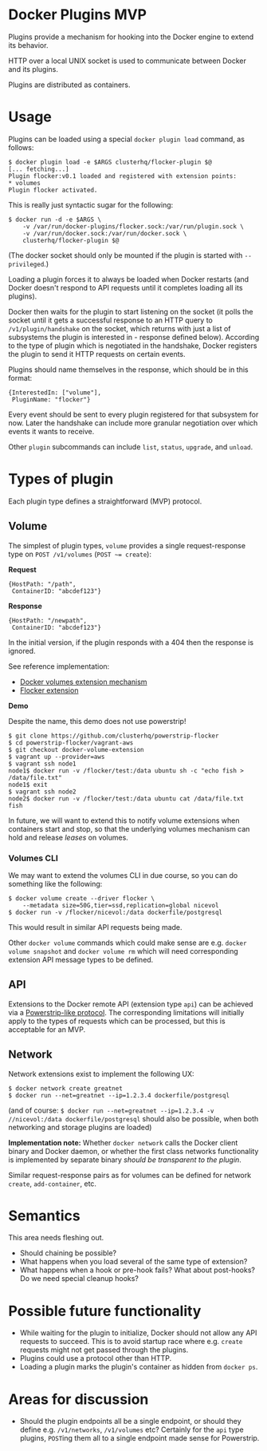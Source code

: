 Docker Plugins MVP
==================

Plugins provide a mechanism for hooking into the Docker engine to extend its behavior.

HTTP over a local UNIX socket is used to communicate between Docker and its plugins.

Plugins are distributed as containers.

# Usage

Plugins can be loaded using a special `docker plugin load` command, as follows:

```
$ docker plugin load -e $ARGS clusterhq/flocker-plugin $@
[... fetching...]
Plugin flocker:v0.1 loaded and registered with extension points:
* volumes
Plugin flocker activated.
```

This is really just syntactic sugar for the following:

```
$ docker run -d -e $ARGS \
	-v /var/run/docker-plugins/flocker.sock:/var/run/plugin.sock \
	-v /var/run/docker.sock:/var/run/docker.sock \
	clusterhq/flocker-plugin $@
```

(The docker socket should only be mounted if the plugin is started with `--privileged`.)

Loading a plugin forces it to always be loaded when Docker restarts (and Docker doesn't respond to API requests until it completes loading all its plugins).

Docker then waits for the plugin to start listening on the socket (it polls the socket until it gets a successful response to an HTTP query to `/v1/plugin/handshake` on the socket, which returns with just a list of subsystems the plugin is interested in - response defined below).
According to the type of plugin which is negotiated in the handshake, Docker registers the plugin to send it HTTP requests on certain events.

Plugins should name themselves in the response, which should be in this format:

```
{InterestedIn: ["volume"],
 PluginName: "flocker"}
```

Every event should be sent to every plugin registered for that subsystem for now.
Later the handshake can include more granular negotiation over which events it wants to receive.

Other `plugin` subcommands can include `list`, `status`, `upgrade`, and `unload`.

# Types of plugin

Each plugin type defines a straightforward (MVP) protocol.

## Volume

The simplest of plugin types, `volume` provides a single request-response type on `POST /v1/volumes` (`POST ~= create`):

**Request**

```
{HostPath: "/path",
 ContainerID: "abcdef123"}
```

**Response**

```
{HostPath: "/newpath",
 ContainerID: "abcdef123"}
```

In the initial version, if the plugin responds with a 404 then the response is ignored.

See reference implementation:

* [Docker volumes extension mechanism](https://github.com/cpuguy83/docker/compare/ddb366ee9a07e3feab766cc712c9683ad0c3c309)
* [Flocker extension](https://github.com/clusterhq/powerstrip-flocker/compare/docker-volume-extension)

**Demo**

Despite the name, this demo does not use powerstrip!

```
$ git clone https://github.com/clusterhq/powerstrip-flocker
$ cd powerstrip-flocker/vagrant-aws
$ git checkout docker-volume-extension
$ vagrant up --provider=aws
$ vagrant ssh node1
node1$ docker run -v /flocker/test:/data ubuntu sh -c "echo fish > /data/file.txt"
node1$ exit
$ vagrant ssh node2
node2$ docker run -v /flocker/test:/data ubuntu cat /data/file.txt
fish
```

In future, we will want to extend this to notify volume extensions when containers start and stop, so that the underlying volumes mechanism can hold and release *leases* on volumes.

### Volumes CLI

We may want to extend the volumes CLI in due course, so you can do something like the following:

```
$ docker volume create --driver flocker \
	--metadata size=50G,tier=ssd,replication=global nicevol
$ docker run -v /flocker/nicevol:/data dockerfile/postgresql
```

This would result in similar API requests being made.

Other `docker volume` commands which could make sense are e.g. `docker volume snapshot` and `docker volume rm` which will need corresponding extension API message types to be defined.

## API

Extensions to the Docker remote API (extension type `api`) can be achieved via a [Powerstrip-like protocol](https://github.com/clusterhq/powerstrip#pre-hook-adapter-endpoints-receive-posts-like-this).
The corresponding limitations will initially apply to the types of requests which can be processed, but this is acceptable for an MVP.

## Network

Network extensions exist to implement the following UX:

```
$ docker network create greatnet
$ docker run --net=greatnet --ip=1.2.3.4 dockerfile/postgresql
```

(and of course: `$ docker run --net=greatnet --ip=1.2.3.4 -v //nicevol:/data dockerfile/postgresql` should also be possible, when both networking and storage plugins are loaded)

**Implementation note:** Whether `docker network` calls the Docker client binary and Docker daemon, or whether the first class networks functionality is implemented by separate binary *should be transparent to the plugin*.

Similar request-response pairs as for volumes can be defined for network `create`, `add-container`, etc.


# Semantics

This area needs fleshing out.

* Should chaining be possible?
* What happens when you load several of the same type of extension?
* What happens when a hook or pre-hook fails?
  What about post-hooks?
  Do we need special cleanup hooks?

# Possible future functionality

* While waiting for the plugin to initialize, Docker should not allow any API requests to succeed.
  This is to avoid startup race where e.g. `create` requests might not get passed through the plugins.
* Plugins could use a protocol other than HTTP.
* Loading a plugin marks the plugin's container as hidden from `docker ps`.

# Areas for discussion

* Should the plugin endpoints all be a single endpoint, or should they define e.g. `/v1/networks`, `/v1/volumes` etc?
  Certainly for the `api` type plugins, `POST`ing them all to a single endpoint made sense for Powerstrip.